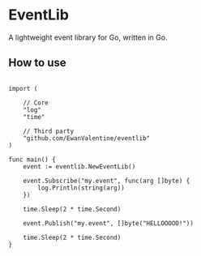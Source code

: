# EventLib

A lightweight event library for Go, written in Go.

## How to use

```language-go

import (
    
    // Core
    "log"
    "time"

    // Third party
    "github.com/EwanValentine/eventlib"
)

func main() {
    event := eventlib.NewEventLib()

    event.Subscribe("my.event", func(arg []byte) {
        log.Println(string(arg))    
    })

    time.Sleep(2 * time.Second)

    event.Publish("my.event", []byte("HELLOOOOO!"))

    time.Sleep(2 * time.Second)
}
```
